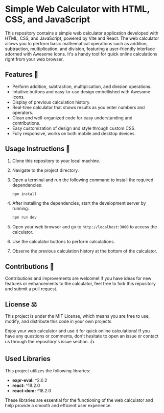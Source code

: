# Simple Web Calculator with HTML, CSS, and JavaScript

This repository contains a simple web calculator application developed with HTML, CSS, and JavaScript, powered by Vite and React. The web calculator allows you to perform basic mathematical operations such as addition, subtraction, multiplication, and division, featuring a user-friendly interface adorned with Awesome Icons. It's a handy tool for quick online calculations right from your web browser.

## Features 🧮

- Perform addition, subtraction, multiplication, and division operations.
- Intuitive buttons and easy-to-use design embellished with Awesome Icons.
- Display of previous calculation history.
- Real-time calculator that shows results as you enter numbers and operators.
- Clean and well-organized code for easy understanding and contributions.
- Easy customization of design and style through custom CSS.
- Fully responsive, works on both mobile and desktop devices.

## Usage Instructions 🚀

1. Clone this repository to your local machine.
2. Navigate to the project directory.
3. Open a terminal and run the following command to install the required dependencies:

   ```bash
   npm install
   ```

4. After installing the dependencies, start the development server by running:

   ```bash
   npm run dev
   ```

5. Open your web browser and go to `http://localhost:3000` to access the calculator.

6. Use the calculator buttons to perform calculations.

7. Observe the previous calculation history at the bottom of the calculator.

## Contributions 🤝

Contributions and improvements are welcome! If you have ideas for new features or enhancements to the calculator, feel free to fork this repository and submit a pull request.

## License ⚖️

This project is under the MIT License, which means you are free to use, modify, and distribute this code in your own projects.

Enjoy your web calculator and use it for quick online calculations! If you have any questions or comments, don't hesitate to open an issue or contact us through the repository's issue section. 👍

## Used Libraries

This project utilizes the following libraries:

- **expr-eval:** ^2.0.2
- **react:** ^18.2.0
- **react-dom:** ^18.2.0

These libraries are essential for the functioning of the web calculator and help provide a smooth and efficient user experience.

























